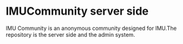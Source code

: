 # IMUCommunity server side

IMU Community is an anonymous community designed for IMU.The repository is the server side and the admin system.
